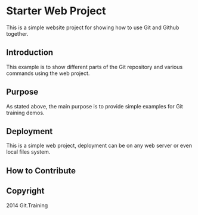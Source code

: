 # Starter Web Project

This is a simple website project for showing how to use Git and Github together.

## Introduction
This example is to show different parts of the Git repository and various commands using the web project.

## Purpose
As stated above, the main purpose is to provide simple examples for Git training demos.

## Deployment

This is a simple web project, deployment can be on any web server or even local files system.

## How to Contribute

## Copyright

2014 Git.Training